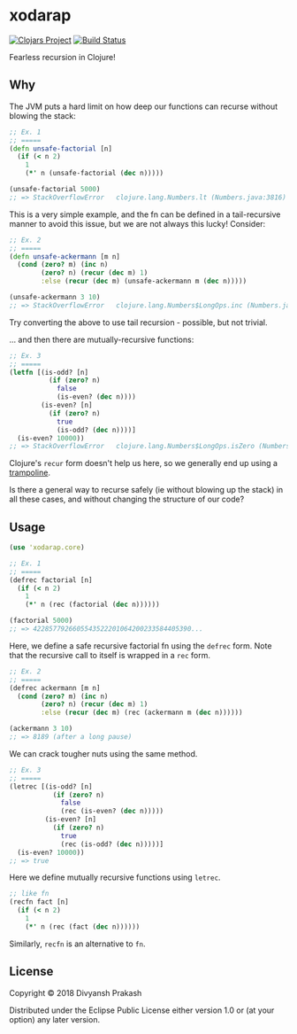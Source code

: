 # xodarap
[![Clojars Project](https://img.shields.io/clojars/v/xodarap.svg)](https://clojars.org/xodarap)
[![Build Status](https://travis-ci.com/divs1210/xodarap.svg?branch=master)](https://travis-ci.com/divs1210/xodarap)

Fearless recursion in Clojure!

## Why

The JVM puts a hard limit on how deep our functions can recurse without blowing the stack:

```clojure
;; Ex. 1
;; =====
(defn unsafe-factorial [n]
  (if (< n 2)
    1
    (*' n (unsafe-factorial (dec n)))))

(unsafe-factorial 5000)
;; => StackOverflowError   clojure.lang.Numbers.lt (Numbers.java:3816)
```

This is a very simple example, and the fn can be defined in a tail-recursive manner to avoid this issue,
but we are not always this lucky! Consider:

```clojure
;; Ex. 2
;; =====
(defn unsafe-ackermann [m n] 
  (cond (zero? m) (inc n)
        (zero? n) (recur (dec m) 1)
        :else (recur (dec m) (unsafe-ackermann m (dec n)))))

(unsafe-ackermann 3 10)
;; => StackOverflowError   clojure.lang.Numbers$LongOps.inc (Numbers.java:545)
```
Try converting the above to use tail recursion - possible, but not trivial.

... and then there are mutually-recursive functions:

```clojure
;; Ex. 3
;; =====
(letfn [(is-odd? [n]
          (if (zero? n)
            false
            (is-even? (dec n))))
        (is-even? [n]
          (if (zero? n)
            true
            (is-odd? (dec n))))]
  (is-even? 10000))
;; => StackOverflowError   clojure.lang.Numbers$LongOps.isZero (Numbers.java:443)
```
Clojure's `recur` form doesn't help us here, so we generally end up using a [trampoline](https://clojuredocs.org/clojure.core/trampoline).

Is there a general way to recurse safely (ie without blowing up the stack)
in all these cases, and without changing the structure of our code?

## Usage

```clojure
(use 'xodarap.core)

;; Ex. 1
;; =====
(defrec factorial [n]
  (if (< n 2)
    1
    (*' n (rec (factorial (dec n))))))

(factorial 5000)
;; => 4228577926605543522201064200233584405390...
```

Here, we define a safe recursive factorial fn using the `defrec` form. Note that the
recursive call to itself is wrapped in a `rec` form.

```clojure
;; Ex. 2
;; =====
(defrec ackermann [m n] 
  (cond (zero? m) (inc n)
        (zero? n) (recur (dec m) 1)
        :else (recur (dec m) (rec (ackermann m (dec n))))))

(ackermann 3 10)
;; => 8189 (after a long pause)
```

We can crack tougher nuts using the same method.

```clojure
;; Ex. 3
;; =====
(letrec [(is-odd? [n]
           (if (zero? n)
             false
             (rec (is-even? (dec n)))))
         (is-even? [n]
           (if (zero? n)
             true
             (rec (is-odd? (dec n)))))]
  (is-even? 10000))
;; => true
```

Here we define mutually recursive functions using `letrec`.

```clojure
;; like fn
(recfn fact [n]
  (if (< n 2)
    1
    (*' n (rec (fact (dec n))))))
```

Similarly, `recfn` is an alternative to `fn`.

## License

Copyright © 2018 Divyansh Prakash

Distributed under the Eclipse Public License either version 1.0 or (at
your option) any later version.
